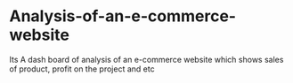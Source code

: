# Analysis-of-an-e-commerce-website
Its A dash board of analysis of an e-commerce website which shows sales of product, profit on the project and etc
